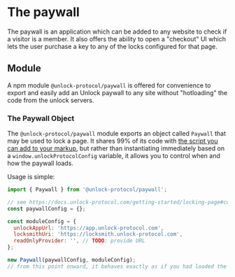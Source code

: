# The paywall

The paywall is an application which can be added to any website to check if a visitor is a member.
It also offers the ability to open a "checkout" UI which lets the user purchase a key to any of the locks configured for that page.

## Module

A npm module `@unlock-protocol/paywall` is offered for convenience to export and easily add an Unlock paywall to any site without "hotloading" the code from the unlock servers.

### The Paywall Object

The `@unlock-protocol/paywall` module exports an object called `Paywall` that may be used to lock a page. It shares 99% of its code with [the script you can add to your markup](https://docs.unlock-protocol.com/getting-started/locking-page#embedding-the-paywall), but rather than instantiating immediately based on a `window.unlockProtocolConfig` variable, it allows you to control when and how the paywall loads.

Usage is simple:

```javascript
import { Paywall } from '@unlock-protocol/paywall';

// see https://docs.unlock-protocol.com/getting-started/locking-page#configure-the-paywall
const paywallConfig = {};

const moduleConfig = {
  unlockAppUrl: 'https://app.unlock-protocol.com',
  locksmithUri: 'https://locksmith.unlock-protocol.com',
  readOnlyProvider: '', // TODO: provide URL
};

new Paywall(paywallConfig, moduleConfig);
// from this point onward, it behaves exactly as if you had loaded the script in the <head> of your page.
```
